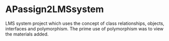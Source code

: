 # APassign2LMSsystem
LMS system project which uses the concept of class relationships, objects, interfaces and polymorphism. The prime use of polymorphism was to view the materials added.
